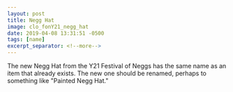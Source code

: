 ```yaml
---
layout: post
title: Negg Hat
image: clo_fonY21_negg_hat
date: 2019-04-08 13:31:51 -0500
tags: [name]
excerpt_separator: <!--more-->
---
```


The new Negg Hat from the Y21 Festival of Neggs has the same name as an item that already exists. <!--more--> The new one should be renamed, perhaps to something like "Painted Negg Hat."
